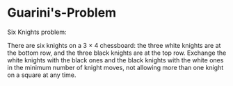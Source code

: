 # Guarini's-Problem

Six Knights problem:

There are six knights on a 3 × 4 chessboard: the three white knights are
at the bottom row, and the three black knights are at the top row. Exchange
the white knights with the black ones and the black knights with the white ones in the
minimum number of knight moves, not allowing more than one knight on
a square at any time.

